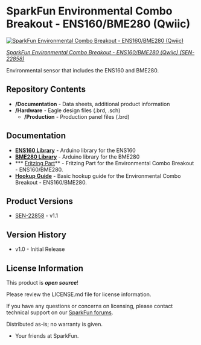 SparkFun Environmental Combo Breakout - ENS160/BME280 (Qwiic)
========================================

[![SparkFun Environmental Combo Breakout - ENS160/BME280 (Qwiic)](https://cdn.sparkfun.com/r/600-600/assets/parts/2/3/0/2/9/22858-_SEN_SparkFun_Environmental_Combo_Breakout-_01.jpg)](https://www.sparkfun.com/products/22858)

[*SparkFun Environmental Combo Breakout - ENS160/BME280 (Qwiic) (SEN-22858)*](https://www.sparkfun.com/products/22858)

Environmental sensor that includes the ENS160 and BME280.

Repository Contents
-------------------

* **/Documentation** - Data sheets, additional product information
* **/Hardware** - Eagle design files (.brd, .sch)
  * **/Production** - Production panel files (.brd)

Documentation
--------------
* **[ENS160 Library](https://github.com/sparkfun/SparkFun_Indoor_Air_Quality_Sensor-ENS160_Arduino_Library)** - Arduino library for the ENS160
* **[BME280 Library](https://github.com/sparkfun/SparkFun_BME280_Arduino_Library)** - Arduino library for the BME280
* *** [Fritzing Part](https://github.com/sparkfun/Fritzing_Parts/blob/main/products/22858_sfe_qwiic_environmental_combo_ens160_bme280.fzpz)** - Fritzing Part for the Environmental Combo Breakout - ENS160/BME280.
* **[Hookup Guide](http://docs.sparkfun.com/SparkFun_Environmental_Combo_Breakout_ENS160_BME280_QWIIC/)** - Basic hookup guide for the Environmental Combo Breakout - ENS160/BME280.

Product Versions
----------------
* [SEN-22858](https://www.sparkfun.com/products/22858) - v1.1

Version History
---------------
* v1.0 - Initial Release

License Information
-------------------

This product is _**open source**_!

Please review the LICENSE.md file for license information.

If you have any questions or concerns on licensing, please contact technical support on our [SparkFun forums](https://forum.sparkfun.com/viewforum.php?f=152).

Distributed as-is; no warranty is given.

- Your friends at SparkFun.

_<COLLABORATION CREDIT>_
